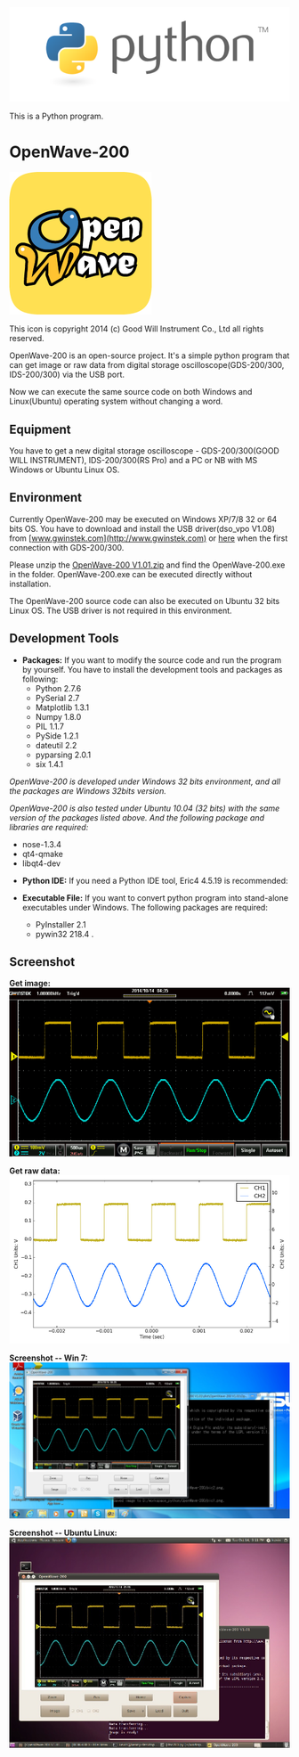 ![Python logo](/image/python-logo.png)

This is a Python program.




OpenWave-200
============
![GetImage](/image/OpenWave256x256.jpg)

This icon is copyright 2014 (c) Good Will Instrument Co., Ltd all rights reserved.




OpenWave-200 is an open-source project. It's a simple python program that can get image or raw data from digital storage oscilloscope(GDS-200/300, IDS-200/300) via the USB port.  

Now we can execute the same source code on both Windows and Linux(Ubuntu) operating system without changing a word.


Equipment
------------
You have to get a new digital storage oscilloscope - GDS-200/300(GOOD WILL INSTRUMENT), IDS-200/300(RS Pro) and a PC or NB with MS Windows or Ubuntu Linux OS.




Environment
------------
Currently OpenWave-200 may be executed on Windows XP/7/8 32 or 64 bits OS. You have to download and install the USB driver(dso_vpo V1.08) from [www.gwinstek.com](http://www.gwinstek.com) or [here](/dso_vpo_v108.zip) when the first connection with GDS-200/300. 

Please unzip the [OpenWave-200 V1.01.zip](/OpenWave-200_20180423.zip) and find the OpenWave-200.exe in the folder. OpenWave-200.exe can be executed directly without installation.

The OpenWave-200 source code can also be executed on Ubuntu 32 bits Linux OS. The USB driver is not required in this environment.


Development Tools
------------
- **Packages:**
   If you want to modify the source code and run the program by yourself. You have to install the development tools and packages as following:
   * Python 2.7.6
   * PySerial 2.7
   * Matplotlib 1.3.1
   * Numpy 1.8.0
   * PIL 1.1.7
   * PySide 1.2.1
   * dateutil 2.2
   * pyparsing 2.0.1
   * six 1.4.1

 *OpenWave-200 is developed under Windows 32 bits environment, and all the packages are Windows 32bits version.*
 
 *OpenWave-200 is also tested under Ubuntu 10.04 (32 bits) with the same version of the packages listed above.  And the following package and libraries are required:*
   * nose-1.3.4
   * qt4-qmake
   * libqt4-dev

- **Python IDE:**
   If you need a Python IDE tool, Eric4 4.5.19  is recommended:


- **Executable File:**
   If you want to convert python program into stand-alone executables under Windows. The following packages are required:
   * PyInstaller 2.1
   * pywin32 218.4 .



   
Screenshot
------------
**Get image:**
![GetImage](/image/pic1.png)


**Get raw data:**
![GetRawData](/image/pic2.png)


**Screenshot -- Win 7:**
![MS Windows](/image/Win7_Screenshot.jpg)


**Screenshot -- Ubuntu Linux:**
![Ubuntu Linux](/image/Ubuntu1004_Screenshot.jpg)

